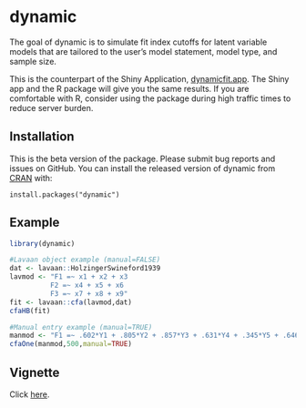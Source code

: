 
<!-- README.md is generated from README.Rmd. Please edit that file -->

# dynamic

<!-- badges: start -->
<!-- badges: end -->

The goal of dynamic is to simulate fit index cutoffs for latent variable
models that are tailored to the user’s model statement, model type, and
sample size.

This is the counterpart of the Shiny Application,
<a href="https://dynamicfit.app/connect/" target="_parent">dynamicfit.app</a>.
The Shiny app and the R package will give you the same results. If you
are comfortable with R, consider using the package during high traffic
times to reduce server burden.

## Installation

This is the beta version of the package. Please submit bug reports and
issues on GitHub. You can install the released version of dynamic from
[CRAN](https://CRAN.R-project.org) with:

`install.packages("dynamic")`

## Example

``` r
library(dynamic)

#Lavaan object example (manual=FALSE)
dat <- lavaan::HolzingerSwineford1939
lavmod <- "F1 =~ x1 + x2 + x3
          F2 =~ x4 + x5 + x6
          F3 =~ x7 + x8 + x9"
fit <- lavaan::cfa(lavmod,dat)
cfaHB(fit)

#Manual entry example (manual=TRUE)
manmod <- "F1 =~ .602*Y1 + .805*Y2 + .857*Y3 + .631*Y4 + .345*Y5 + .646*Y6"
cfaOne(manmod,500,manual=TRUE)
```

## Vignette

Click [here](https://rpubs.com/melissagwolf/847463).
